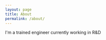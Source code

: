 ```yaml
---
layout: page
title: About
permalink: /about/
---
```


I'm a trained engineer currently working in R&D
